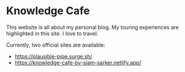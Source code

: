 # Knowledge Cafe

This website is all about my personal blog. My touring experiences are highlighted in this site. I love to travel.

Currently, two official sites are available:

- https://plausible-pipe.surge.sh/
- https://knowledge-cafe-by-siam-sarker.netlify.app/